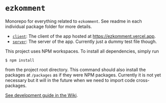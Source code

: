 # `ezkomment`

Monorepo for everything related to `ezkomment`. See readme in each individual package folder for
more details.

- [`client`](/packages/client): The client of the app hosted at https://ezkomment.vercel.app.
- [`server`](/packages/server): The server of the app. Currently just a dummy test file though.

This project uses NPM workspaces. To install all dependencies, simply run

```
$ npm install
```

from the project root directory. This command should also install the packages at `/packages` as if
they were NPM packages. Currently it is not yet necessary but it will in the future when we need to
import code cross-packages.

[See development guide in the Wiki](https://github.com/joulev/ezkomment/wiki/Development-Guide).
